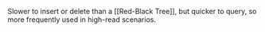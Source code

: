 Slower to insert or delete than a [[Red-Black Tree]], but quicker to query, so more frequently used in high-read scenarios.